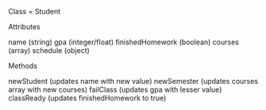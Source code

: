 Class = Student

Attributes

name (string)
gpa (integer/float)
finishedHomework (boolean)
courses (array)
schedule (object)

Methods

newStudent (updates name with new value)
newSemester (updates courses array with new courses)
failClass (updates gpa with lesser value)
classReady (updates finishedHomework to true)
